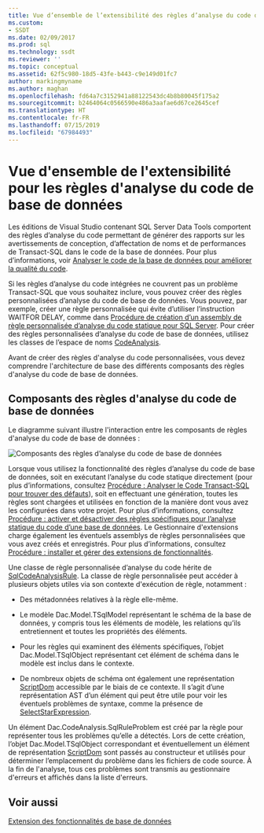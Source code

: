 ```yaml
---
title: Vue d’ensemble de l’extensibilité des règles d’analyse du code de base de données | Microsoft Docs
ms.custom:
- SSDT
ms.date: 02/09/2017
ms.prod: sql
ms.technology: ssdt
ms.reviewer: ''
ms.topic: conceptual
ms.assetid: 62f5c980-18d5-43fe-b443-c9e149d01fc7
author: markingmyname
ms.author: maghan
ms.openlocfilehash: fd64a7c3152941a88122543dc4b8b80045f175a2
ms.sourcegitcommit: b2464064c0566590e486a3aafae6d67ce2645cef
ms.translationtype: HT
ms.contentlocale: fr-FR
ms.lasthandoff: 07/15/2019
ms.locfileid: "67984493"
---
```

# <a name="overview-of-extensibility-for-database-code-analysis-rules"></a>Vue d'ensemble de l'extensibilité pour les règles d'analyse du code de base de données
Les éditions de Visual Studio contenant SQL Server Data Tools comportent des règles d’analyse du code permettant de générer des rapports sur les avertissements de conception, d’affectation de noms et de performances de Transact\-SQL dans le code de la base de données. Pour plus d’informations, voir [Analyser le code de la base de données pour améliorer la qualité du code](https://msdn.microsoft.com/library/dd172133(v=vs.100).aspx).  
  
Si les règles d’analyse du code intégrées ne couvrent pas un problème Transact\-SQL que vous souhaitez inclure, vous pouvez créer des règles personnalisées d’analyse du code de base de données. Vous pouvez, par exemple, créer une règle personnalisée qui évite d’utiliser l’instruction WAITFOR DELAY, comme dans [Procédure de création d’un assembly de règle personnalisée d’analyse du code statique pour SQL Server](../ssdt/walkthrough-author-custom-static-code-analysis-rule-assembly.md). Pour créer des règles personnalisées d’analyse du code de base de données, utilisez les classes de l’espace de noms [CodeAnalysis](https://msdn.microsoft.com/library/microsoft.sqlserver.dac.codeanalysis.aspx).  
  
Avant de créer des règles d'analyse du code personnalisées, vous devez comprendre l'architecture de base des différents composants des règles d'analyse du code de base de données.  
  
## <a name="database-code-analysis-rules-components"></a>Composants des règles d'analyse du code de base de données  
Le diagramme suivant illustre l'interaction entre les composants de règles d'analyse du code de base de données :  
  
![Composants des règles d’analyse du code de base de données](../ssdt/media/ssdt-database-code-analysis-rules-components.jpg "Composants des règles d’analyse du code de base de données")  
  
Lorsque vous utilisez la fonctionnalité des règles d’analyse du code de base de données, soit en exécutant l’analyse du code statique directement (pour plus d’informations, consultez [Procédure : Analyser le Code Transact-SQL pour trouver des défauts](https://msdn.microsoft.com/library/dd172119(v=vs.100).aspx)), soit en effectuant une génération, toutes les règles sont chargées et utilisées en fonction de la manière dont vous avez les configurées dans votre projet. Pour plus d’informations, consultez [Procédure : activer et désactiver des règles spécifiques pour l’analyse statique du code d’une base de données](https://msdn.microsoft.com/library/dd172131(v=vs.100).aspx). Le Gestionnaire d'extensions charge également les éventuels assemblys de règles personnalisées que vous avez créés et enregistrés. Pour plus d’informations, consultez [Procédure : installer et gérer des extensions de fonctionnalités](../ssdt/how-to-install-and-manage-feature-extensions.md).  
  
Une classe de règle personnalisée d’analyse du code hérite de [SqlCodeAnalysisRule](https://msdn.microsoft.com/library/microsoft.sqlserver.dac.codeanalysis.sqlcodeanalysisrule.aspx). La classe de règle personnalisée peut accéder à plusieurs objets utiles via son contexte d'exécution de règle, notamment :  
  
-   Des métadonnées relatives à la règle elle-même.  
  
-   Le modèle Dac.Model.TSqlModel représentant le schéma de la base de données, y compris tous les éléments de modèle, les relations qu’ils entretiennent et toutes les propriétés des éléments.  
  
-   Pour les règles qui examinent des éléments spécifiques, l’objet Dac.Model.TSqlObject représentant cet élément de schéma dans le modèle est inclus dans le contexte.  
  
-   De nombreux objets de schéma ont également une représentation [ScriptDom](https://msdn.microsoft.com/library/microsoft.sqlserver.transactsql.scriptdom.aspx) accessible par le biais de ce contexte. Il s’agit d’une représentation AST d’un élément qui peut être utile pour voir les éventuels problèmes de syntaxe, comme la présence de [SelectStarExpression](https://msdn.microsoft.com/library/microsoft.sqlserver.transactsql.scriptdom.selectstarexpression.aspx).  
  
Un élément Dac.CodeAnalysis.SqlRuleProblem est créé par la règle pour représenter tous les problèmes qu’elle a détectés. Lors de cette création, l’objet Dac.Model.TSqlObject correspondant et éventuellement un élément de représentation [ScriptDom](https://msdn.microsoft.com/library/microsoft.sqlserver.transactsql.scriptdom.aspx) sont passés au constructeur et utilisés pour déterminer l’emplacement du problème dans les fichiers de code source. À la fin de l'analyse, tous ces problèmes sont transmis au gestionnaire d'erreurs et affichés dans la liste d'erreurs.  
  
## <a name="see-also"></a>Voir aussi  
[Extension des fonctionnalités de base de données](../ssdt/extending-the-database-features.md)  
  
